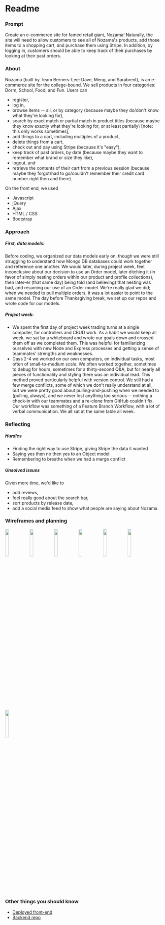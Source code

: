 # Readme

### Prompt

Create an e-commerce site for famed retail giant, Nozama! Naturally, the site will need to allow customers to see all of Nozama's products, add those items to a shopping cart, and purchase them using Stripe. In addition, by logging in, customers should be able to keep track of their purchases by looking at their past orders.

### About

Nozama (built by Team Berners-Lee: Dave, Meng, and Sarabrent), is an e-commerce site for the college-bound. We sell products in four categories: Dorm, School, Food, and Fun. Users can
- register,
- log in,
- browse items -- all, or by category (because maybe they do/don't know what they're looking for),
- search by exact match or partial match in product titles (because maybe they know exactly what they're looking for, or at least partially) [note: this only works sometimes],
- add things to a cart, including multiples of a product,
- delete things from a cart,
- check out and pay using Stripe (because it's "easy"),
- keep track of past orders, by date (because maybe they want to remember what brand or size they like),
- logout, and
- retrieve the contents of their cart from a previous session (because maybe they forgot/had to go/couldn't remember their credit card number right then and there).

On the front end, we used

- Javascript
- jQuery
- Ajax
- HTML / CSS
- Bootstrap

### Approach

##### First, data models: 

Before coding, we organized our data models early on, though we were still struggling to understand how Mongo DB databases could work together and reference one another. We would later, during project week, feel inconclusive about our decision to use an Order model, later ditching it (in favor of simply nesting orders within our product and profile collections), then later-er (that same day) being told (and believing) that nesting was bad, and resuming our use of an Order model. We're really glad we did; when we needed to pull multiple orders, it was a lot easier to point to the same model. The day before Thanksgiving break, we set up our repos and wrote code for our models. 

##### Project week:
- We spent the first day of project week trading turns at a single computer, for controllers and CRUD work. As a habit we would keep all week, we sat by a whiteboard and wrote our goals down and crossed them off as we completed them. This was helpful for familiarizing ourselves with new Node and Express processes and getting a sense of teammates' strengths and weaknesses. 
- Days 2-4 we worked on our own computers, on individual tasks, most often of small-to-medium scale. We often worked together, sometimes to debug for hours, sometimes for a thirty-second Q&A, but for nearly all pieces of functionality and styling there was an individual lead. This method proved particularly helpful with version control. We still had a few merge conflicts, some of which we don't really understand at all, but we were pretty good about pulling-and-pushing when we needed to (pulling, always), and we never lost anything too serious -- nothing a check-in with our teammates and a re-clone from GitHub couldn't fix. Our workflow was something of a Feature Branch Workflow, with a lot of verbal communication. We all sat at the same table all week. 

### Reflecting
##### Hurdles
- Finding the right way to use Stripe, giving Stripe the data it wanted 
- Saying yes then no then yes to an Object model
- Remembering to breathe when we had a merge conflict

##### Unsolved issues

Given more time, we'd like to 
- add reviews, 
- feel really good about the search bar,
- sort products by release date,
- add a social media feed to show what people are saying about Nozama.

### Wireframes and planning

<img src="https://cloud.githubusercontent.com/assets/14168220/11591868/09ec8990-9a69-11e5-833f-36d1bf9ad7cf.jpg" width="15%"></img> <img src="https://cloud.githubusercontent.com/assets/14168220/11591869/0bf709ae-9a69-11e5-8f05-27e1fb079765.jpg" width="15%"></img> <img src="https://cloud.githubusercontent.com/assets/14168220/11591870/0d22a46e-9a69-11e5-9005-deb30e803d91.jpg" width="15%"></img> <img src="https://cloud.githubusercontent.com/assets/14168220/11591871/0e40df64-9a69-11e5-916b-7a0b8183f245.jpg" width="15%"></img> <img src="https://cloud.githubusercontent.com/assets/14168220/11591873/0fcd8efe-9a69-11e5-98fe-755723b97736.jpg" width="15%"></img> <img src="https://cloud.githubusercontent.com/assets/14168220/11591876/11ab4c98-9a69-11e5-8cad-267682cb1a44.jpg" width="15%"></img> <img src="https://cloud.githubusercontent.com/assets/14168220/11591885/1cfa0a4e-9a69-11e5-8e5b-60b059795a05.jpg" width="15%"></img> 

### Other things you should know
* [Deployed front-end] 
* [Backend repo] 

[Backend repo]: <https://github.com/Berners-Lee/project3_back-end>
[Deployed front-end]: <http://berners-lee.github.io/project3_front-end/>
